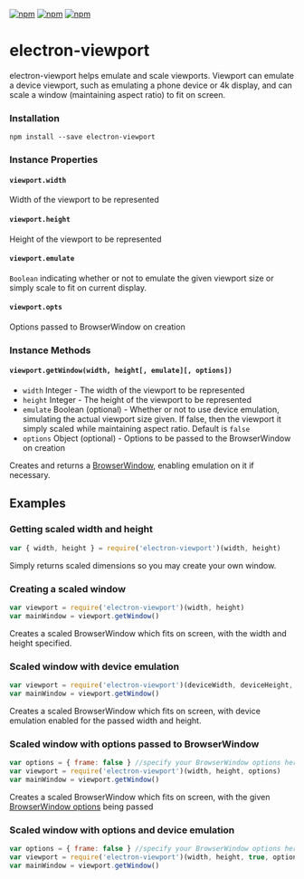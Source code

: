 [![npm](https://img.shields.io/npm/v/electron-viewport.svg)]() [![npm](https://img.shields.io/npm/dt/electron-viewport.svg)]() [![npm](https://img.shields.io/npm/l/electron-viewport.svg)]()

# electron-viewport
electron-viewport helps emulate and scale viewports. Viewport can emulate a device viewport, such as emulating a phone device or 4k display, and can scale a window (maintaining aspect ratio) to fit on screen.

### Installation
`npm install --save electron-viewport`

### Instance Properties
#### `viewport.width`
Width of the viewport to be represented

#### `viewport.height`
Height of the viewport to be represented

#### `viewport.emulate`
`Boolean` indicating whether or not to emulate the given viewport size or simply scale to fit on current display.

#### `viewport.opts`
Options passed to BrowserWindow on creation

### Instance Methods
#### `viewport.getWindow(width, height[, emulate][, options])`
* `width` Integer - The width of the viewport to be represented
* `height` Integer - The height of the viewport to be represented
* `emulate` Boolean (optional) - Whether or not to use device emulation, simulating the actual viewport size given. If false, then the viewport it simply scaled while maintaining aspect ratio. Default is `false`
* `options` Object (optional) - Options to be passed to the BrowserWindow on creation

Creates and returns a [BrowserWindow](https://github.com/electron/electron/blob/master/docs/api/browser-window.md), enabling emulation on it if necessary.

## Examples

### Getting scaled width and height

```javascript
var { width, height } = require('electron-viewport')(width, height)
```
Simply returns scaled dimensions so you may create your own window.

### Creating a scaled window

```javascript
var viewport = require('electron-viewport')(width, height)
var mainWindow = viewport.getWindow()
```
Creates a scaled BrowserWindow which fits on screen, with the width and height specified.

### Scaled window with device emulation

```javascript
var viewport = require('electron-viewport')(deviceWidth, deviceHeight, true)
var mainWindow = viewport.getWindow()
```
Creates a scaled BrowserWindow which fits on screen, with device emulation enabled for the passed width and height.

### Scaled window with options passed to BrowserWindow

```javascript
var options = { frame: false } //specify your BrowserWindow options here, just an example
var viewport = require('electron-viewport')(width, height, options)
var mainWindow = viewport.getWindow()
```
Creates a scaled BrowserWindow which fits on screen, with the given [BrowserWindow options](https://github.com/electron/electron/blob/master/docs/api/browser-window.md) being passed

### Scaled window with options and device emulation

```javascript
var options = { frame: false } //specify your BrowserWindow options here, just an example
var viewport = require('electron-viewport')(width, height, true, options)
var mainWindow = viewport.getWindow()
```

